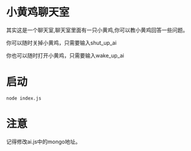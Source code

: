 # 小黄鸡聊天室

其实这是一个聊天室,聊天室里面有一只小黄鸡,你可以教小黄鸡回答一些问题。

你可以随时关掉小黄鸡，只需要输入shut_up_ai

你也可以随时打开小黄鸡，只需要输入wake_up_ai

# 启动
```
node index.js
```

# 注意
记得修改ai.js中的mongo地址。
